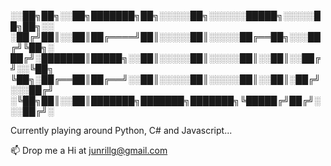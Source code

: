 <!-- language: lang-none -->
░░██╗██╗░░██╗███████╗██╗░░░░░██╗░░░░░░█████╗░░░░░██╗██╗░░  
░██╔╝██║░░██║██╔════╝██║░░░░░██║░░░░░██╔══██╗░░░██╔╝╚██╗░  
██╔╝░███████║█████╗░░██║░░░░░██║░░░░░██║░░██║░░██╔╝░░╚██╗  
╚██╗░██╔══██║██╔══╝░░██║░░░░░██║░░░░░██║░░██║░██╔╝░░░██╔╝  
░╚██╗██║░░██║███████╗███████╗███████╗╚█████╔╝██╔╝░░░██╔╝░  

Currently playing around Python, C# and Javascript...

📫 Drop me a Hi at junrillg@gmail.com
<!--
**junrillg/junrillg** is a ✨ _special_ ✨ repository because its `README.md` (this file) appears on your GitHub profile.

Here are some ideas to get you started:

- 🔭 I’m currently working on ...
- 🌱 I’m currently learning ...
- 👯 I’m looking to collaborate on ...
- 🤔 I’m looking for help with ...
- 💬 Ask me about ...
- 📫 How to reach me: ...
- 😄 Pronouns: ...
- ⚡ Fun fact: ...
-->
